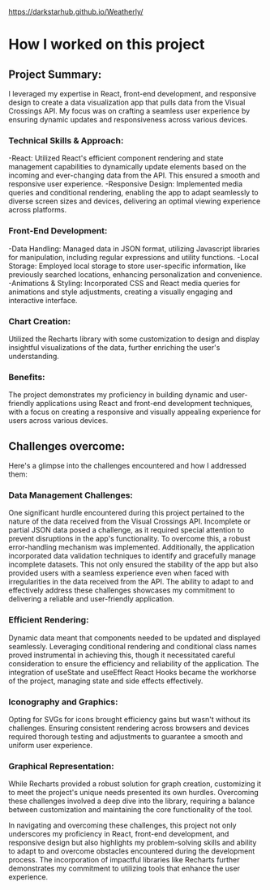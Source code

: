 https://darkstarhub.github.io/Weatherly/

# How I worked on this project        


## Project Summary: 
I leveraged my expertise in React, front-end development, and responsive design to create a data visualization app that pulls data from the Visual Crossings API. My focus was on crafting a seamless user experience by ensuring dynamic updates and responsiveness across various devices.   

### Technical Skills & Approach:
-React: Utilized React's efficient component rendering and state management capabilities to dynamically update elements based on the incoming and ever-changing data from the API. This ensured a smooth and responsive user experience.
-Responsive Design: Implemented media queries and conditional rendering, enabling the app to adapt seamlessly to diverse screen sizes and devices, delivering an optimal viewing experience across platforms.  

### Front-End Development:
-Data Handling: Managed data in JSON format, utilizing Javascript libraries for manipulation, including regular expressions and utility functions.
-Local Storage: Employed local storage to store user-specific information, like previously searched locations, enhancing personalization and convenience.  
-Animations & Styling: Incorporated CSS and React media queries for animations and style adjustments, creating a visually engaging and interactive interface.        

### Chart Creation: 
Utilized the Recharts library with some customization to design and display insightful visualizations of the data, further enriching the user's understanding.         

### Benefits: 
The project demonstrates my proficiency in building dynamic and user-friendly applications using React and front-end development techniques, with a focus on creating a responsive and visually appealing experience for users across various devices.

## Challenges overcome:   

Here's a glimpse into the challenges encountered and how I addressed them:

### Data Management Challenges: 
One significant hurdle encountered during this project pertained to the nature of the data received from the Visual Crossings API. Incomplete or partial JSON data posed a challenge, as it required special attention to prevent disruptions in the app's functionality. To overcome this, a robust error-handling mechanism was implemented. Additionally, the application incorporated data validation techniques to identify and gracefully manage incomplete datasets. This not only ensured the stability of the app but also provided users with a seamless experience even when faced with irregularities in the data received from the API. The ability to adapt to and effectively address these challenges showcases my commitment to delivering a reliable and user-friendly application.

### Efficient Rendering: 
Dynamic data meant that components needed to be updated and displayed seamlessly. Leveraging conditional rendering and conditional class names proved instrumental in achieving this, though it necessitated careful consideration to ensure the efficiency and reliability of the application. The integration of useState and useEffect React Hooks became the workhorse of the project, managing state and side effects effectively.

### Iconography and Graphics: 
Opting for SVGs for icons brought efficiency gains but wasn't without its challenges. Ensuring consistent rendering across browsers and devices required thorough testing and adjustments to guarantee a smooth and uniform user experience. 

### Graphical Representation: 
While Recharts provided a robust solution for graph creation, customizing it to meet the project's unique needs presented its own hurdles. Overcoming these challenges involved a deep dive into the library, requiring a balance between customization and maintaining the core functionality of the tool.

In navigating and overcoming these challenges, this project not only underscores my proficiency in React, front-end development, and responsive design but also highlights my problem-solving skills and ability to adapt to and overcome obstacles encountered during the development process. The incorporation of impactful libraries like Recharts further demonstrates my commitment to utilizing tools that enhance the user experience.
